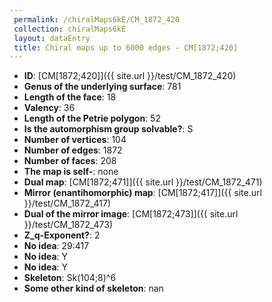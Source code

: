 ```yaml
--- 
 permalink: /chiralMaps6kE/CM_1872_420 
 collection: chiralMaps6kE
 layout: dataEntry
 title: Chiral maps up to 6000 edges - CM[1872;420]
---
```


- **ID**: [CM[1872;420]]({{ site.url }}/test/CM_1872_420)
- **Genus of the underlying surface**: 781
- **Length of the face**: 18
- **Valency**: 36
- **Length of the Petrie polygon**: 52
- **Is the automorphism group solvable?**: S
- **Number of vertices**: 104
- **Number of edges**: 1872
- **Number of faces**: 208
- **The map is self-**: none
- **Dual map**: [CM[1872;471]]({{ site.url }}/test/CM_1872_471)
- **Mirror (enantihomorphic) map**: [CM[1872;417]]({{ site.url }}/test/CM_1872_417)
- **Dual of the mirror image**: [CM[1872;473]]({{ site.url }}/test/CM_1872_473)
- **Z_q-Exponent?**: 2
- **No idea**:  29:417
- **No idea**: Y
- **No idea**: Y
- **Skeleton**: Sk(104;8)^6
- **Some other kind of skeleton**: nan
